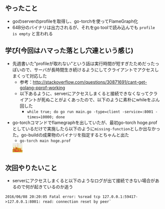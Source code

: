 ## やったこと

- goのserverのprofileを取得し、go-torchを使ってFlameGraph化
- 64B分のバイナリは出力されるが、それをgo toolで読み込んでも `profile is empty` と言われる

## 学び(今回はハマった落とし穴達という感じ)

- 先週書いた"profileが取れない"という話は実行時間が短すぎたためだったっぽいので、サーバが長時間生き続けるようにしてクライアントでアクセスしまくって対応した
  - 参考：http://stackoverflow.com/questions/30871691/cant-get-golang-pprof-working
  - 以下あるように、serverにアクセスしまくると接続できなくなってクライアントが死ぬことがよくあったので、以下のように素朴にwhileをぶん回した
    - `while true; do go run main.go -type=client -service=:8001 -times=10000; done`
- go-torchコマンドでflamegraphを出していたが、最初go-torch hoge.profとしているだけで実施したら以下のように`missing-function`としか出なかった。go-buildの成果物のバイナリを指定するとちゃんと出た
  - `go-torch main hoge.prof`
  <img src="https://raw.githubusercontent.com/dekokun/syscall-study/master/image/missing.svg" width="32" height="32">



## 次回やりたいこと

- serverにアクセスしまくると以下のようなログが出て接続できない場合があるので何が起きているのか追う

```
2016/06/08 20:20:05 Fatal error: %sread tcp 127.0.0.1:59417->127.0.0.1:8001: read: connection reset by peer`
```
